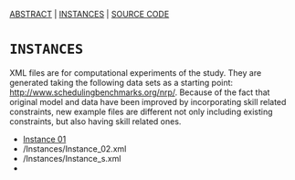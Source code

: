 [ABSTRACT](/README.md) | [INSTANCES](/Instances/Readme.md)  | [SOURCE CODE](/SourceCode/ReadMe.md)

`INSTANCES`
====================

XML files are for computational experiments of the study. They are generated taking the following data sets as a starting point: http://www.schedulingbenchmarks.org/nrp/. Because of the fact that original model and data have been improved by incorporating skill related constraints, new example files are different not only including existing constraints, but also having skill related ones.


- [Instance 01](/Instances/Instance_01.xml)
- /Instances/Instance_02.xml
- /Instances/Instance_s.xml
- 
